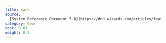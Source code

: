 ```yaml
---
title: sack
source: |
  [System Reference Document 5.0](https://dnd.wizards.com/articles/features/systems-reference-document-srd)
category: Gear
cost: 0.01
weight: 0.5
---
```

